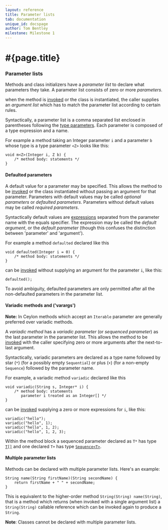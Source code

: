 ```yaml
---
layout: reference
title: Parameter lists
tab: documentation
unique_id: docspage
author: Tom Bentley
milestone: Milestone 1
---
```


# #{page.title}

### Parameter lists

Methods and class initializers have a *parameter list* to declare what parameters they take. 
A parameter list consists of zero or more *parameters*.

when the method is 
[invoked](../../expression/invocation) or the class is instantiated, the caller 
supplies an *argument list* which has to match the parameter list according to 
certain rules.

Syntactically, a parameter list is
a comma separated list enclosed in parentheses following
the [type parameters](#type_parameters). Each parameter is composed of a 
type expression and a name. 

For example a method taking an Integer parameter `i` and a parameter `b` 
whose type is a type parameter `<Z>` looks like this:

    void m<Z>(Integer i, Z b) {
        /* method body: statements */
    }


#### Defaulted parameters

A default value for a parameter may be specified. This allows the method to 
be [invoked](../../expression/invocation) or the class instantiated 
without passing an argument for 
that parameter. Parameters with default values may be called 
*optional parameters* or *defaulted parameters*. 
Parameters without default values may be called
*required parameters*.

Syntactically default values are [expressions](../../#expression) separated from the 
parameter name with the equals specifier. The expression may be called the 
*default argument*, or the *default parameter* 
(though this confuses the distinction between 'parameter' and 'argument').

For example a method `defaulted` declared like this

<!-- id:defaulted -->
    void defaulted(Integer i = 0) {
        /* method body: statements */
    }

can be [invoked](../../expression/invocation) without supplying an argument 
for the parameter `i`, like this:

<!-- cat-id:defaulted -->
<!-- cat: void m2() { -->
    defaulted();
<!-- cat: } -->

To avoid ambiguity, defaulted parameters are only permitted after all the 
non-defaulted parameters in the parameter list.

#### Variadic methods and  ('varargs')

**Note:** In Ceylon methods which accept an `Iterable` parameter are 
generally preferred over variadic methods.

A *variadic method* has a *variadic parameter* (or *sequenced parameter*) 
as the last parameter 
in the parameter list. This allows the method to be 
[invoked](../../expression/invocation) with the caller specifying zero or 
more arguments after the next-to-last argument.

Syntactically, variadic parameters are declared as a type name followed by 
star (`*`) (for a possibly empty `Sequential`) or plus (`+`) (for a non-empty 
`Sequence`) followed by the parameter name.

For example, a variadic method `variadic` declared like this

    void variadic(String s, Integer* i) {
        /* method body: statements 
           parameter i treated as an Integer[] */
    }

can be [invoked](../../expression/invocation) supplying a zero or more 
expressions for `i`, like this:

    variadic("hello");
    variadic("hello", 1);
    variadic("hello", 1, 2);
    variadic("hello", 1, 2, 3);

Within the method block a sequenced parameter declared as `T*` has 
type [`T[]`](../type#Sequence) and one declared `T+` has 
type [`Sequence<T>`](../type#Sequence).

#### Multiple parameter lists

Methods can be declared with multiple parameter lists. Here's an example:

    String name(String firstName)(String secondName) {
        return firstName + " " + secondName;
    }
    
This is equivalent to the higher-order method `String(String) name(String)`, 
that is a method which returns (when invoked with 
a single argument list) a `String(String)` callable reference which can be 
invoked again to produce a `String`. 

**Note**: Classes cannot be declared with multiple parameter lists.

